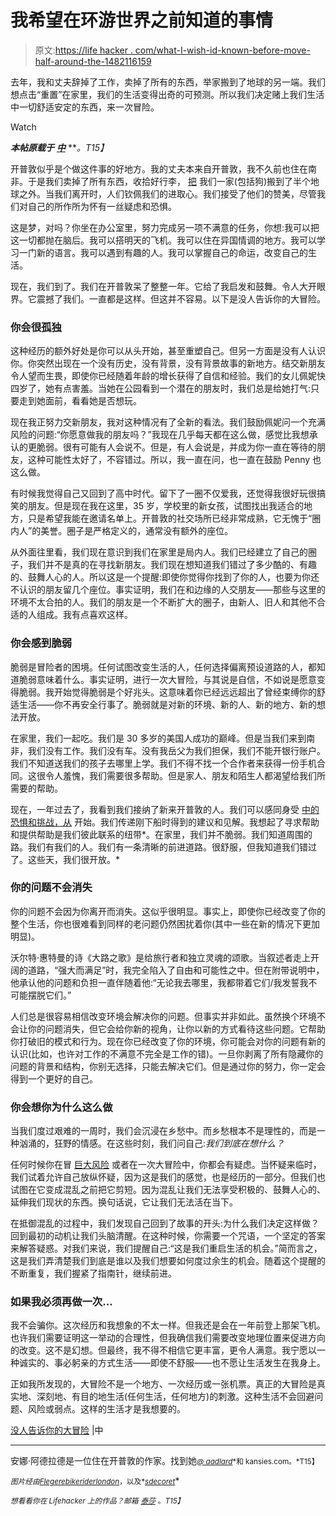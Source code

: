 # 我希望在环游世界之前知道的事情

> 原文:[https://life hacker . com/what-I-wish-id-known-before-move-half-around-the-1482116159](https://lifehacker.com/what-i-wish-id-known-before-moving-halfway-around-the-1482116159)

去年，我和丈夫辞掉了工作，卖掉了所有的东西，举家搬到了地球的另一端。我们想点击“重置”在家里，我们的生活变得出奇的可预测。所以我们决定赌上我们生活中一切舒适安定的东西，来一次冒险。

Watch

***本帖原载于*** [***中***](https://medium.com/better-humans/4dbca80eeb1d) ***。*T15】**

开普敦似乎是个做这件事的好地方。我的丈夫本来自开普敦，我不久前也住在南非。于是我们卖掉了所有东西，收拾好行李， [把](https://lifehacker.com/seven-things-i-learned-after-moving-across-the-country-1221354282) 我们一家(包括狗)搬到了半个地球之外。当我们离开时，人们钦佩我们的进取心。我们接受了他们的赞美，尽管我们对自己的所作所为怀有一丝疑虑和恐惧。

这是梦，对吗？你坐在办公室里，努力完成另一项不满意的任务，你想:我可以把这一切都抛在脑后。我可以搭明天的飞机。我可以住在异国情调的地方。我可以学习一门新的语言。我可以遇到有趣的人。我可以掌握自己的命运，改变自己的生活。

现在，我们到了。我们在开普敦呆了整整一年。它给了我启发和鼓舞。令人大开眼界。它震撼了我们。一直都是这样。但这并不容易。以下是没人告诉你的大冒险。

### **你会很孤独**

这种经历的额外好处是你可以从头开始，甚至重塑自己。但另一方面是没有人认识你。你突然出现在一个没有历史，没有背景，没有背景故事的新地方。结交新朋友 令人望而生畏，即使你已经随着年龄的增长获得了自信和经验。我们的女儿佩妮快四岁了，她有点害羞。当她在公园看到一个潜在的朋友时，我们总是给她打气:只要走到她面前，看看她是否想玩。

现在我正努力交新朋友，我对这种情况有了全新的看法。我们鼓励佩妮问一个充满风险的问题:“你愿意做我的朋友吗？”我现在几乎每天都在这么做，感觉比我想承认的更脆弱。很有可能有人会说不。但是，有人会说是，并成为你一直在等待的朋友，这种可能性太好了，不容错过。所以，我一直在问，也一直在鼓励 Penny 也这么做。

有时候我觉得自己又回到了高中时代。留下了一圈不仅爱我，还觉得我很好玩很搞笑的朋友。但是现在我在这里，35 岁，学校里的新女孩，试图找出我适合的地方，只是希望我能在邀请名单上。开普敦的社交场所已经非常成熟，它无愧于“圈内人”的美誉。圈子是严格定义的，通常没有额外的座位。

从外面往里看，我们现在意识到我们在家里是局内人。我们已经建立了自己的圈子，我们并不是真的在寻找新朋友。我们现在想知道我们错过了多少酷的、有趣的、鼓舞人心的人。所以这是一个提醒:即使你觉得你找到了你的人，也要为你还不认识的朋友留几个座位。事实证明，我们在和边缘的人交朋友——那些与这里的环境不太合拍的人。我们的朋友是一个不断扩大的圈子，由新人、旧人和其他不合适的人组成。我有点喜欢这样。

### **你会感到脆弱**

脆弱是冒险者的困境。任何试图改变生活的人，任何选择偏离预设道路的人，都知道脆弱意味着什么。事实证明，进行一次大冒险，与其说是自信，不如说是愿意变得脆弱。我开始觉得脆弱是个好兆头。这意味着你已经远远超出了曾经束缚你的舒适生活——你不再安全行事了。脆弱就是对新的环境、新的人、新的地方、新的想法开放。

在家里，我们一起吃。我们是 30 多岁的美国人成功的巅峰。但是当我们来到南非，我们没有工作。我们没有车。没有我岳父为我们担保，我们不能开银行账户。我们不知道送我们的孩子去哪里上学。我们不得不找一个合作者来获得一份手机合同。这很令人羞愧，我们需要很多帮助。但是家人、朋友和陌生人都渴望给我们所需要的帮助。

现在，一年过去了，我看到我们接纳了新来开普敦的人。我们可以感同身受 [中的恐惧和挑战，从](https://lifehacker.com/how-to-start-over-hint-its-never-too-late-5977709) 开始。我们传递刚下船时得到的建议和见解。我想起了寻求帮助和提供帮助是我们彼此联系的纽带*。在家里，我们并不脆弱。我们知道周围的路。我们有我们的人。我们有一条清晰的前进道路。很舒服，但我知道我们错过了。这些天，我们很开放。*

### **你的问题不会消失**

你的问题不会因为你离开而消失。这似乎很明显。事实上，即使你已经改变了你的整个生活，你也很难看到同样的老问题仍然困扰着你(其中一些在新的情况下更加明显)。

沃尔特·惠特曼的诗《大路之歌》是给旅行者和独立灵魂的颂歌。当叙述者走上开阔的道路，“强大而满足”时，我完全陷入了自由和可能性之中。但在附带说明中，他承认他的问题和负担一直伴随着他:“无论我去哪里，我都带着它们/我发誓我不可能摆脱它们。”

人们总是很容易相信改变环境会解决你的问题。但事实并非如此。虽然换个环境不会让你的问题消失，但它会给你新的视角，让你以新的方式看待这些问题。它帮助你打破旧的模式和行为。现在你已经改变了你的环境，你可能会对你的问题有新的认识(比如，也许对工作的不满意不完全是工作的错)。一旦你剥离了所有隐藏你的问题的背景和结构，你别无选择，只能去解决它们。但是通过你的努力，你一定会得到一个更好的自己。

### **你会想你为什么这么做**

当我们度过艰难的一周时，我们会沉浸在乡愁中。而乡愁根本不是理性的，而是一种汹涌的，狂野的情感。在这些时刻，我们问自己:*我们到底在想什么？*

任何时候你在冒 [巨大风险](https://lifehacker.com/recognize-your-escape-mode-and-identify-the-root-cau-5993862) 或者在一次大冒险中，你都会有疑虑。当怀疑来临时，我们试着允许自己放纵怀疑，因为这是我们的感觉，也是经历的一部分。但我们也试图在它变成混乱之前把它剪短。因为混乱让我们无法享受积极的、鼓舞人心的、延伸我们现状的东西。换句话说，它让我们无法活在当下。

在抵御混乱的过程中，我们发现自己回到了故事的开头:为什么我们决定这样做？回到最初的动机让我们头脑清醒。在这种时候，你需要一个咒语，一个坚定的答案来解答疑惑。对我们来说，我们提醒自己:“这是我们重启生活的机会。”简而言之，这是我们弄清楚我们到底是谁以及我们想要如何度过余生的机会。随着这个提醒的不断重复，我们握紧了指南针，继续前进。

### 如果我必须再做一次...

我不会骗你。这次经历和我想象的不太一样。但我还是会在一年前登上那架飞机。也许我们需要证明这一举动的合理性，但我确信我们需要改变地理位置来促进方向的改变。这不是幻想。但最终，我不得不相信它更丰富，更令人满意。我宁愿以一种诚实的、事必躬亲的方式生活——即使不舒服——也不愿让生活发生在我身上。

正如我所发现的，大冒险不是一个地方、一次经历或一张机票。真正的大冒险是真实地、深刻地、有目的地生活(任何生活，任何地方)的刺激。这种生活不会回避问题、风险或弱点。这样的生活才是我想要的。

[没人告诉你的大冒险](https://medium.com/better-humans/4dbca80eeb1d) |中

* * *

安娜·阿德拉德是一位住在开普敦的作家。找到她[<small>*@ aadlard*</small>](http://twitter.com/aadlard)<small>*和 kansies.com。*T15】</small>

<small>*图片经由*</small>[<small>*Flegere*</small>](http://www.shutterstock.com/gallery-557242p1.html)<small></small>*[<small>*bikeriderlondon*</small>](http://www.shutterstock.com/gallery-487144p1.html)<small>*，以及*</small>[<small>*sdecoret*</small>](http://www.shutterstock.com/gallery-462172p1.html)<small></small>*

*<small>*想看看你在 Lifehacker 上的作品？邮箱*</small> [<small>*泰莎*</small>](https://mail.google.com/mail/?view=cm&fs=1&tf=1&to=tessa@lifehacker.com) <small>*。*T15】</small>*